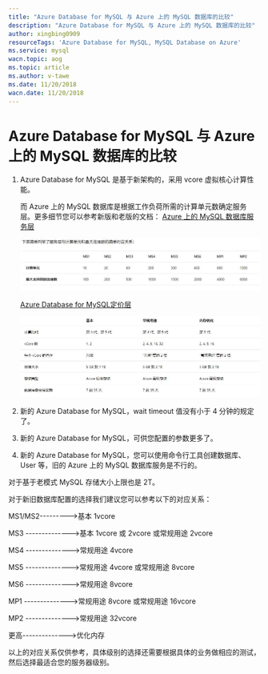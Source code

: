 ```yaml
---
title: "Azure Database for MySQL 与 Azure 上的 MySQL 数据库的比较"
description: "Azure Database for MySQL 与 Azure 上的 MySQL 数据库的比较"
author: xingbing0909
resourceTags: 'Azure Database for MySQL, MySQL Database on Azure'
ms.service: mysql
wacn.topic: aog
ms.topic: article
ms.author: v-tawe
ms.date: 11/20/2018
wacn.date: 11/20/2018
---
```


# Azure Database for MySQL 与 Azure 上的 MySQL 数据库的比较

1. Azure Database for MySQL 是基于新架构的，采用 vcore 虚拟核心计算性能。

    而 Azure 上的 MySQL 数据库是根据工作负荷所需的计算单元数确定服务层。更多细节您可以参考新版和老版的文档： [Azure 上的 MySQL 数据库服务层](https://docs.azure.cn/zh-cn/mysql-database-on-azure/mysql-database-service-tiers)

    ![01](media/aog-mysql-compare-database-for-mysql-and-mysql-database/01.jpg "01")

    [Azure Database for MySQL定价层](https://docs.azure.cn/zh-cn/mysql/concepts-pricing-tiers)

    ![02](media/aog-mysql-compare-database-for-mysql-and-mysql-database/02.jpg "02")

2. 新的 Azure Database for MySQL，wait timeout 值没有小于 4 分钟的规定了。

3. 新的 Azure Database for MySQL，可供您配置的参数更多了。

4. 新的 Azure Database for MySQL，您可以使用命令行工具创建数据库、User 等，旧的 Azure 上的 MySQL 数据库服务是不行的。

对于基于老模式 MySQL 存储大小上限也是 2T。

对于新旧数据库配置的选择我们建议您可以参考以下的对应关系：

MS1/MS2--------->基本 1vcore

MS3 -------------->基本 1vcore 或 2vcore 或常规用途 2vcore

MS4 -------------->常规用途 4vcore

MS5 -------------->常规用途 4vcore 或常规用途 8vcore

MS6 -------------->常规用途 8vcore

MP1 -------------->常规用途 8vcore 或常规用途 16vcore

MP2 -------------->常规用途 32vcore

更高-------------->优化内存

以上的对应关系仅供参考，具体级别的选择还需要根据具体的业务做相应的测试，然后选择最适合您的服务器级别。
